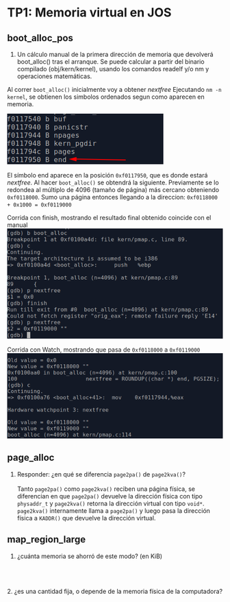 TP1: Memoria virtual en JOS
===========================

boot_alloc_pos
--------------
1. Un cálculo manual de la primera dirección de memoria que devolverá boot_alloc() tras el arranque. Se puede calcular a partir del binario compilado (obj/kern/kernel), usando los comandos readelf y/o nm y operaciones matemáticas.

Al correr `boot_alloc()` inicialmente voy a obtener *nextfree*
Ejecutando `nm -n kernel`, se obtienen los simbolos ordenados segun como aparecen en memoria.

![](./kern_end.png)

El símbolo end aparece en la posición `0xf0117950`, que es donde estará *nextfree*.
Al hacer `boot_alloc()` se obtendrá la siguiente. Previamente se lo redondea al múltiplo de 4096 (tamaño de página) más cercano obteniendo `0xf0118000`. Sumo una página entonces llegando a la direccion: `0xf0118000 + 0x1000 = 0xf0119000`

Corrida con finish, mostrando el resultado final obtenido coincide con el manual
![](./nextfree_boot.png)

Corrida con Watch, mostrando que pasa de `0xf0118000` a `0xf0119000`
![](./nextfree_watch.png)




page_alloc
----------

1. Responder: ¿en qué se diferencia `page2pa()` de `page2kva()`? </br> </br>
Tanto `page2pa()` como `page2kva()` reciben una página física, se diferencian en que `page2pa()` devuelve la dirección física con tipo `physaddr_t` y `page2kva()` retorna la dirección virtual con tipo `void*`. `page2kva()` internamente llama a `page2pa()` y luego pasa la dirección física a `KADDR()` que devuelve la dirección virtual.


map_region_large
----------------

1. ¿cuánta memoria se ahorró de este modo? (en KiB)  </br> </br>

 </br> </br>
2. ¿es una cantidad fija, o depende de la memoria física de la computadora? </br> </br>

 


